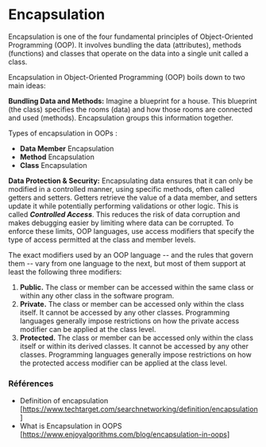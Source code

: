 
#  Encapsulation

Encapsulation is one of the four fundamental principles of Object-Oriented Programming (OOP). It involves bundling the data (attributes), methods (functions) and classes that operate on the data into a single unit called a class.

Encapsulation in Object-Oriented Programming (OOP) boils down to two main ideas:

**Bundling Data and Methods:** Imagine a blueprint for a house. This blueprint (the class) specifies the rooms (data) and how those rooms are connected and used (methods). Encapsulation groups this information together.

Types of encapsulation in OOPs :
- **Data Member** Encapsulation
- **Method** Encapsulation
- **Class** Encapsulation
 
**Data Protection & Security:** Encapsulating data ensures that it can only be modified in a controlled manner, using specific methods, often called getters and setters. Getters retrieve the value of a data member, and setters update it while potentially performing validations or other logic. This is called _**Controlled Access**_. This reduces the risk of data corruption and makes debugging easier by limiting where data can be corrupted.  To enforce these limits, OOP languages, use access modifiers that specify the type of access permitted at the class and member levels.

The exact modifiers used by an OOP language -- and the rules that govern them -- vary from one language to the next, but most of them support at least the following three modifiers:

1.  **Public.**  The class or member can be accessed within the same class or within any other class in the software program.
2.  **Private.**  The class or member can be accessed only within the class itself. It cannot be accessed by any other classes. Programming languages generally impose restrictions on how the private access modifier can be applied at the class level.
3.  **Protected.**  The class or member can be accessed only within the class itself or within its derived classes. It cannot be accessed by any other classes. Programming languages generally impose restrictions on how the protected access modifier can be applied at the class level.


### Références
- Definition of encapsulation [https://www.techtarget.com/searchnetworking/definition/encapsulation]
- What is Encapsulation in OOPS [https://www.enjoyalgorithms.com/blog/encapsulation-in-oops]